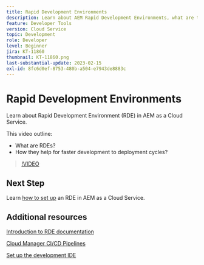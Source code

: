 ```yaml
---
title: Rapid Development Environments
description: Learn about AEM Rapid Development Environments, what are they and how they can help for faster development to deployment cycles.
feature: Developer Tools
version: Cloud Service
topic: Development
role: Developer
level: Beginner
jira: KT-11860
thumbnail: KT-11860.png
last-substantial-update: 2023-02-15
exl-id: 8fc6d0ef-8753-480b-a504-e7943de8883c
---
```

# Rapid Development Environments

Learn about Rapid Development Environment (RDE) in AEM as a Cloud Service.

This video outline:

- What are RDEs?
- How they help for faster development to deployment cycles?

>[!VIDEO](https://video.tv.adobe.com/v/3414128?quality=12&learn=on)

## Next Step

Learn [how to set up](./how-to-setup.md) an RDE in AEM as a Cloud Service.

## Additional resources

[Introduction to RDE documentation](https://experienceleague.adobe.com/docs/experience-manager-cloud-service/content/implementing/developing/rapid-development-environments.html#introduction)

[Cloud Manager CI/CD Pipelines](https://experienceleague.adobe.com/docs/experience-manager-cloud-service/content/implementing/using-cloud-manager/cicd-pipelines/introduction-ci-cd-pipelines.html)

[Set up the development IDE](https://experienceleague.adobe.com/docs/experience-manager-learn/cloud-service/local-development-environment-set-up/development-tools.html)
